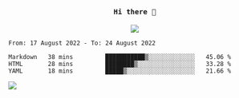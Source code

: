 <h4 align="center"><samp> Hi there 👋  </samp></h4>

<p align="center">
  
  <a href="https://github.com/bznick98">
    <img align="center" src="https://github-readme-stats.vercel.app/api?username=bznick98&&count_private=true&hide=issues,prs,contribs&show_icons=true&theme=gruvbox" />
  </a>
  
  <!--START_SECTION:waka-->

```text
From: 17 August 2022 - To: 24 August 2022

Markdown   38 mins         ███████████▒░░░░░░░░░░░░░   45.06 %
HTML       28 mins         ████████▒░░░░░░░░░░░░░░░░   33.28 %
YAML       18 mins         █████▒░░░░░░░░░░░░░░░░░░░   21.66 %
```

<!--END_SECTION:waka-->
  
 
</p>

![](https://visitor-badge.glitch.me/badge?page_id=bznick98.bznick98)
